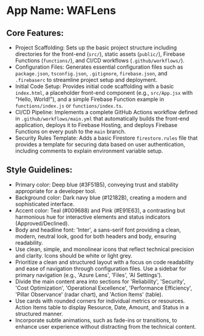 # **App Name**: WAFLens

## Core Features:

- Project Scaffolding: Sets up the basic project structure including directories for the front-end (`src/`), static assets (`public/`), Firebase Functions (`functions/`), and CI/CD workflows (`.github/workflows/`).
- Configuration Files: Generates essential configuration files such as `package.json`, `tsconfig.json`, `.gitignore`, `firebase.json`, and `.firebaserc` to streamline project setup and deployment.
- Initial Code Setup: Provides initial code scaffolding with a basic `index.html`, a placeholder front-end component (e.g., `src/App.jsx` with "Hello, World!"), and a simple Firebase Function example in `functions/index.js` or `functions/index.ts`.
- CI/CD Pipeline: Implements a complete GitHub Actions workflow defined in `.github/workflows/main.yml` that automatically builds the front-end application, deploys it to Firebase Hosting, and deploys Firebase Functions on every push to the `main` branch.
- Security Rules Template: Adds a basic Firestore `firestore.rules` file that provides a template for securing data based on user authentication, including comments to explain environment variable setup.

## Style Guidelines:

- Primary color: Deep blue (#3F51B5), conveying trust and stability appropriate for a developer tool.
- Background color: Dark navy blue (#12182B), creating a modern and sophisticated interface.
- Accent color: Teal (#009688) and Pink (#E91E63), a contrasting but harmonious hue for interactive elements and status indicators (Approved/Declined).
- Body and headline font: 'Inter', a sans-serif font providing a clean, modern, neutral look, good for both headers and body, ensuring readability.
- Use clean, simple, and monolinear icons that reflect technical precision and clarity.  Icons should be white or light grey.
- Prioritize a clean and structured layout with a focus on code readability and ease of navigation through configuration files. Use a sidebar for primary navigation (e.g., 'Azure Lens', 'Files', 'AI Settings').
- Divide the main content area into sections for 'Reliability', 'Security', 'Cost Optimization', 'Operational Excellence', 'Performance Efficiency', 'Pillar Observance' (radar chart), and 'Action Items' (table).
- Use cards with rounded corners for individual metrics or resources. Action Items table to display Resource, Date, Amount, and Status in a structured manner.
- Incorporate subtle animations, such as fade-ins or transitions, to enhance user experience without distracting from the technical content.